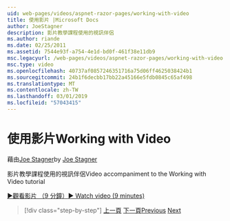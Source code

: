 ```yaml
---
uid: web-pages/videos/aspnet-razor-pages/working-with-video
title: 使用影片 |Microsoft Docs
author: JoeStagner
description: 影片教學課程使用的視訊伴侶
ms.author: riande
ms.date: 02/25/2011
ms.assetid: 7544e93f-a754-4e1d-bd0f-461f38e11db9
msc.legacyurl: /web-pages/videos/aspnet-razor-pages/working-with-video
msc.type: video
ms.openlocfilehash: 40737af0857246351716a75d06ff4625038424b1
ms.sourcegitcommit: 24b1f6decbb17bb22a45166e5fdb0845c65af498
ms.translationtype: MT
ms.contentlocale: zh-TW
ms.lasthandoff: 03/01/2019
ms.locfileid: "57043415"
---
```

<a name="working-with-video"></a><span data-ttu-id="addf2-103">使用影片</span><span class="sxs-lookup"><span data-stu-id="addf2-103">Working with Video</span></span>
====================
<span data-ttu-id="addf2-104">藉由[Joe Stagner](https://github.com/JoeStagner)</span><span class="sxs-lookup"><span data-stu-id="addf2-104">by [Joe Stagner](https://github.com/JoeStagner)</span></span>

<span data-ttu-id="addf2-105">影片教學課程使用的視訊伴侶</span><span class="sxs-lookup"><span data-stu-id="addf2-105">Video accompaniment to the Working with Video tutorial</span></span>

[<span data-ttu-id="addf2-106">&#9654;觀看影片 （9 分鐘）</span><span class="sxs-lookup"><span data-stu-id="addf2-106">&#9654; Watch video (9 minutes)</span></span>](https://channel9.msdn.com/Blogs/ASP-NET-Site-Videos/working-with-video)

> [!div class="step-by-step"]
> <span data-ttu-id="addf2-107">[上一頁](working-with-images.md)
> [下一頁](adding-email-to-your-web-site.md)</span><span class="sxs-lookup"><span data-stu-id="addf2-107">[Previous](working-with-images.md)
[Next](adding-email-to-your-web-site.md)</span></span>
